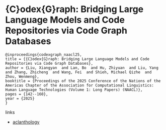 # {C}odex{G}raph: Bridging Large Language Models and Code Repositories via Code Graph Databases

```
@inproceedings{codexgraph_naacl25,
title = {{C}odex{G}raph: Bridging Large Language Models and Code Repositories via Code Graph Databases},
author = {Liu, Xiangyan  and Lan, Bo  and Hu, Zhiyuan  and Liu, Yang  and Zhang, Zhicheng  and Wang, Fei  and Shieh, Michael Qizhe  and Zhou, Wenmeng},
booktitle = {Proceedings of the 2025 Conference of the Nations of the Americas Chapter of the Association for Computational Linguistics: Human Language Technologies (Volume 1: Long Papers) (NAACL)},
pages = {142--160},
year = {2025}
}
```

links
- [aclanthology](https://aclanthology.org/2025.naacl-long.7/)

